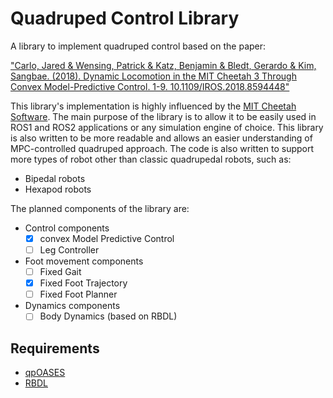 # Quadruped Control Library

A library to implement quadruped control based on the paper:

["Carlo, Jared &amp; Wensing, Patrick &amp; Katz, Benjamin &amp; Bledt, Gerardo &amp; Kim, Sangbae. (2018). Dynamic Locomotion in the MIT Cheetah 3 Through Convex Model-Predictive Control. 1-9. 10.1109/IROS.2018.8594448"](https://www.researchgate.net/publication/330591547_Dynamic_Locomotion_in_the_MIT_Cheetah_3_Through_Convex_Model-Predictive_Control)

This library's implementation is highly influenced by the [MIT Cheetah Software](https://github.com/mit-biomimetics/Cheetah-Software). The main purpose of the library is to allow it to be easily used in ROS1 and ROS2 applications or any simulation engine of choice. This library is also written to be more readable and allows an easier understanding of MPC-controlled quadruped approach. The code is also written to support more types of robot other than classic quadrupedal robots, such as:

- Bipedal robots
- Hexapod robots

The planned components of the library are:

- Control components
    - [x] convex Model Predictive Control
    - [ ] Leg Controller 
- Foot movement components
    - [ ] Fixed Gait
    - [x] Fixed Foot Trajectory 
    - [ ] Fixed Foot Planner
- Dynamics components
    - [ ] Body Dynamics (based on RBDL)

## Requirements
- [qpOASES](https://github.com/coin-or/qpOASES)
- [RBDL](https://github.com/rbdl/rbdl)